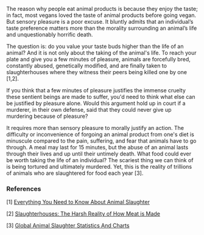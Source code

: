 The reason why people eat animal products is because they enjoy the taste; in fact, most vegans loved the taste of animal products before going vegan. But sensory pleasure is a poor excuse. It bluntly admits that an individual’s taste preference matters more than the morality surrounding an animal’s life and unquestionably horrific death.  

The question is: do you value your taste buds higher than the life of an animal? And it is not only about the taking of the animal's life. To reach your plate and give you a few minutes of pleasure, animals are forcefully bred, constantly abused, genetically modified, and are finally taken to slaughterhouses where they witness their peers being killed one by one [1,2].

If you think that a few minutes of pleasure justifies the immense cruelty these sentient beings are made to suffer, you'd need to think what else can be justified by pleasure alone. Would this argument hold up in court if a murderer, in their own defense, said that they could never give up murdering because of pleasure? 

It requires more than sensory pleasure to morally justify an action. The difficulty or inconvenience of forgoing an animal product from one's diet is minuscule compared to the pain, suffering, and fear that animals have to go through. A meal may last for 15 minutes, but the abuse of an animal lasts through their lives and up until their untimely death. What food could ever be worth taking the life of an individual? The scariest thing we can think of is being tortured and ultimately murdered. Yet, this is the reality of trillions of animals who are slaughtered for food each year [3].

### References

[1] [Everything You Need to Know About Animal Slaughter](https://faunalytics.org/global-animal-slaughter-statistics-and-charts/)

[2] [Slaughterhouses: The Harsh Reality of How Meat is Made](https://sentientmedia.org/slaughterhouses/)

[3] [Global Animal Slaughter Statistics And Charts](https://faunalytics.org/global-animal-slaughter-statistics-and-charts/)